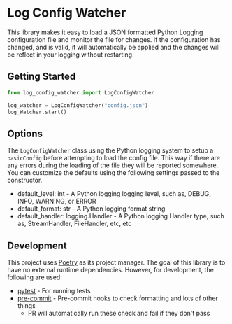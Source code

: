 # Log Config Watcher

This library makes it easy to load a JSON formatted Python Logging configuration file
and monitor the file for changes. If the configuration has changed, and is valid, it will
automatically be applied and the changes will be reflect in your logging without restarting.

## Getting Started

```python
from log_config_watcher import LogConfigWatcher

log_watcher = LogConfigWatcher("config.json")
log_Watcher.start()
```

## Options

The `LogConfigWatcher` class using the Python logging system to setup a `basicConfig` before
attempting to load the config file. This way if there are any errors during the loading of the file
they will be reported somewhere. You can customize the defaults using the following settings passed
to the constructor.

* default_level: int - A Python logging logging level, such as, DEBUG, INFO, WARNING, or ERROR
* default_format: str - A Python logging format string
* default_handler: logging.Handler - A Python logging Handler type, such as, StreamHandler, FileHandler, etc, etc

## Development

This project uses [Poetry](https://python-poetry.org/) as its project manager.
The goal of this library is to have no external runtime dependencies.
However, for development, the following are used:

* [pytest](https://pytest.org/) - For running tests
* [pre-commit](https://pre-commit.com) - Pre-commit hooks to check formatting and lots of other things
  * PR will automatically run these check and fail if they don't pass

